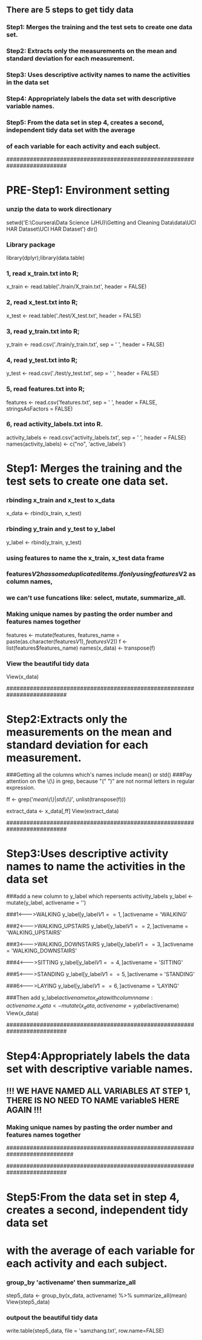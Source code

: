 ## There are 5 steps to get tidy data
### Step1: Merges the training and the test sets to create one data set.
### Step2: Extracts only the measurements on the mean and standard deviation for each measurement.
### Step3: Uses descriptive activity names to name the activities in the data set
### Step4: Appropriately labels the data set with descriptive variable names.
### Step5: From the data set in step 4, creates a second, independent tidy data set with the average 
###        of each variable for each activity and each subject.

##########################################################################
# PRE-Step1:  Environment setting
### unzip the data to work directionary
setwd('E:\\Coursera\\Data Science (JHU)\\Getting and Cleaning Data\\data\\UCI HAR Dataset\\UCI HAR Dataset')
dir()

### Library package
library(dplyr);library(data.table)

### 1, read x_train.txt into R;
x_train <- read.table('./train/X_train.txt', header = FALSE)

### 2, read x_test.txt into R;
x_test <- read.table('./test/X_test.txt', header = FALSE)

### 3, read y_train.txt into R;
y_train <- read.csv('./train/y_train.txt', sep = ' ', header = FALSE)

### 4, read y_test.txt into R;
y_test <- read.csv('./test/y_test.txt', sep = ' ', header = FALSE)

### 5, read features.txt into R;
features <- read.csv('features.txt', sep = ' ', header = FALSE, stringsAsFactors = FALSE)

### 6, read activity_labels.txt into R.
activity_labels <- read.csv('activity_labels.txt', sep = ' ', header = FALSE)
names(activity_labels) <- c("no", 'active_labels')

# Step1: Merges the training and the test sets to create one data set.
### rbinding x_train and x_test to x_data
x_data <- rbind(x_train, x_test)

### rbinding y_train and y_test to y_label
y_label <- rbind(y_train, y_test)

### using features to name the x_train, x_test data frame
### features$V2 has some duplicated items. If only using features$V2 as column names, 
### we can't use funcations like: select, mutate, summarize_all.
### Making unique names by pasting the order number and features names together
features <- mutate(features, features_name = paste(as.character(features$V1), features$V2))
f <- list(features$features_name)
names(x_data) <- transpose(f)

### View the beautiful tidy data
View(x_data)

##########################################################################
# Step2:Extracts only the measurements on the mean and standard deviation for each measurement.
###Getting all the columns which's names include mean() or std()
###Pay attention on the \\(\\) in grep, because "(" ")" are not normal letters in regular expression.

ff <- grep('*mean\\(\\)*|*std\\(\\)*', unlist(transpose(f)))

extract_data <- x_data[,ff]
View(extract_data)


##########################################################################
# Step3:Uses descriptive activity names to name the activities in the data set
###add a new column to y_label which repersents activity_labels
y_label <- mutate(y_label, activename = '')

###1<--->WALKING
y_label[y_label$V1 == 1,]$activename = 'WALKING'

###2<--->WALKING_UPSTAIRS
y_label[y_label$V1 == 2,]$activename = 'WALKING_UPSTAIRS'

###3<--->WALKING_DOWNSTAIRS
y_label[y_label$V1 == 3,]$activename = 'WALKING_DOWNSTAIRS'

###4<--->SITTING
y_label[y_label$V1 == 4,]$activename = 'SITTING'

###5<--->STANDING
y_label[y_label$V1 == 5,]$activename = 'STANDING'

###6<--->LAYING
y_label[y_label$V1 == 6,]$activename = 'LAYING'

###Then add y_label$activename to x_data with column name: activename.
x_data <- mutate(x_data, activename = y_label$activename)
View(x_data)

##########################################################################
# Step4:Appropriately labels the data set with descriptive variable names.
## !!! WE HAVE NAMED ALL VARIABLES AT STEP 1, THERE IS NO NEED TO NAME variableS HERE AGAIN !!!
### Making unique names by pasting the order number and features names together
############################################################################


##########################################################################
# Step5:From the data set in step 4, creates a second, independent tidy data set
#       with the average of each variable for each activity and each subject.

### group_by 'activename' then summarize_all
step5_data <- group_by(x_data, activename) %>% summarize_all(mean)
View(step5_data)

### outpout the beautiful tidy data
write.table(step5_data, file = 'samzhang.txt', row.name=FALSE)



